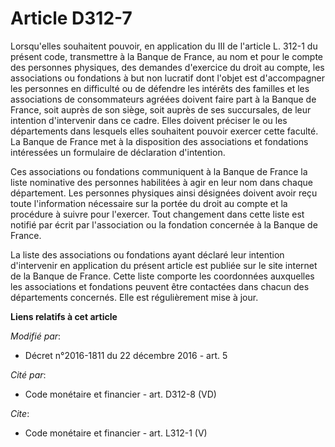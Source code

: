 # Article D312-7

Lorsqu'elles souhaitent pouvoir, en application du III de l'article L. 312-1 du présent code, transmettre à la Banque de
France, au nom et pour le compte des personnes physiques, des demandes d'exercice du droit au compte, les associations ou
fondations à but non lucratif dont l'objet est d'accompagner les personnes en difficulté ou de défendre les intérêts des
familles et les associations de consommateurs agréées doivent faire part à la Banque de France, soit auprès de son siège,
soit auprès de ses succursales, de leur intention d'intervenir dans ce cadre. Elles doivent préciser le ou les départements
dans lesquels elles souhaitent pouvoir exercer cette faculté. La Banque de France met à la disposition des associations et
fondations intéressées un formulaire de déclaration d'intention. 

Ces associations ou fondations communiquent à la Banque de France la liste nominative des personnes habilitées à agir en leur
nom dans chaque département. Les personnes physiques ainsi désignées doivent avoir reçu toute l'information nécessaire sur la
portée du droit au compte et la procédure à suivre pour l'exercer. Tout changement dans cette liste est notifié par écrit par
l'association ou la fondation concernée à la Banque de France. 

La liste des associations ou fondations ayant déclaré leur intention d'intervenir en application du présent article est
publiée sur le site internet de la Banque de France. Cette liste comporte les coordonnées auxquelles les associations et
fondations peuvent être contactées dans chacun des départements concernés. Elle est régulièrement mise à jour.

**Liens relatifs à cet article**

_Modifié par_:

  - Décret n°2016-1811 du 22 décembre 2016 - art. 5

_Cité par_:

  - Code monétaire et financier - art. D312-8 (VD)

_Cite_:

  - Code monétaire et financier - art. L312-1 (V)
